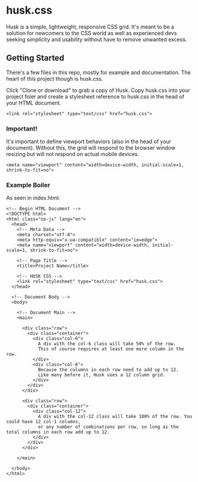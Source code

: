 # husk.css

Husk is a simple, lightweight, responsive CSS grid. It's meant to be a solution for newcomers to the CSS world as well as experienced devs seeking simplicity and usability without have to remove unwanted excess.

## Getting Started

There's a few files in this repo, mostly for example and documentation. The heart of this project though is husk.css.

Click "Clone or download" to grab a copy of Husk. Copy husk.css into your project foler and create a stylesheet reference to husk.css in the head of your HTML document. 

```
<link rel="stylesheet" type="text/css" href="husk.css">
```

### Important!

It's important to define viewport behaviors (also in the head of your document). Without this, the grid will respond to the browser window resizing but will not respond on actual mobile devices.

```
<meta name="viewport" content="width=device-width, initial-scale=1, shrink-to-fit=no">
```

### Example Boiler

As seen in index.html:

```
<!-- Begin HTML Document -->
<!DOCTYPE html>
<html class="no-js" lang="en">
  <head>
    <!-- Meta Data -->
    <meta charset="utf-8">
    <meta http-equiv="x-ua-compatible" content="ie=edge">
    <meta name="viewport" content="width=device-width, initial-scale=1, shrink-to-fit=no">
    
    <!-- Page Title -->
    <title>Project Name</title>
    
    <!-- HUSK CSS -->
    <link rel="stylesheet" type="text/css" href="husk.css">
  </head>
  
  <!-- Document Body -->
  <body>
    
    <!-- Document Main -->
    <main>
      
      <div class="row">
        <div class="container">
          <div class="col-6">
            A div with the col-6 class will take 50% of the row. 
            This of course requires at least one more column in the row.
          </div>
          <div class="col-6">
            Because the columns in each row need to add up to 12. 
            Like many before it, Husk uses a 12 column grid.
          </div>
        </div>
      </div> 
      
      <div class="row">
        <div class="container">
          <div class="col-12">
            A div with the col-12 class will take 100% of the row. You could have 12 col-1 columns, 
            or any number of combinations per row, so long as the total columns in each row add up to 12.
          </div>
        </div>
      </div>
    
    </main>

  </body>  
</html>
```